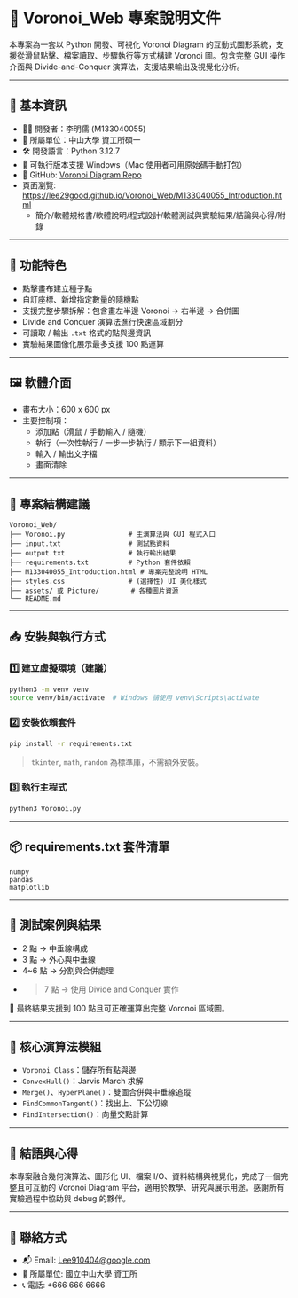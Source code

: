 
# 🧭 Voronoi_Web 專案說明文件

本專案為一套以 Python 開發、可視化 Voronoi Diagram 的互動式圖形系統，支援從滑鼠點擊、檔案讀取、步驟執行等方式構建 Voronoi 圖。包含完整 GUI 操作介面與 Divide-and-Conquer 演算法，支援結果輸出及視覺化分析。

---

## 📌 基本資訊

- 🧑‍💻 開發者：李明儒 (M133040055)
- 🧪 所屬單位：中山大學 資工所碩一
- 🛠 開發語言：Python 3.12.7
- 📁 可執行版本支援 Windows（Mac 使用者可用原始碼手動打包）
- 🔗 GitHub: [Voronoi Diagram Repo](https://github.com/Lee29good/Voronoi-diagram)
- 頁面瀏覽: https://lee29good.github.io/Voronoi_Web/M133040055_Introduction.html
  - 簡介/軟體規格書/軟體說明/程式設計/軟體測試與實驗結果/結論與心得/附錄

---

## 🧮 功能特色

- 點擊畫布建立種子點
- 自訂座標、新增指定數量的隨機點
- 支援完整步驟拆解：包含畫左半邊 Voronoi → 右半邊 → 合併圖
- Divide and Conquer 演算法進行快速區域劃分
- 可讀取 / 輸出 `.txt` 格式的點與邊資訊
- 實驗結果圖像化展示最多支援 100 點運算

---

## 🖼 軟體介面

- 畫布大小：600 x 600 px
- 主要控制項：
  - 添加點（滑鼠 / 手動輸入 / 隨機）
  - 執行（一次性執行 / 一步一步執行 / 顯示下一組資料）
  - 輸入 / 輸出文字檔
  - 畫面清除

---

## 📂 專案結構建議

```
Voronoi_Web/
├── Voronoi.py                # 主演算法與 GUI 程式入口
├── input.txt                 # 測試點資料
├── output.txt                # 執行輸出結果
├── requirements.txt          # Python 套件依賴
├── M133040055_Introduction.html # 專案完整說明 HTML
├── styles.css                # (選擇性) UI 美化樣式
├── assets/ 或 Picture/        # 各種圖片資源
└── README.md
```

---

## 📥 安裝與執行方式

### 1️⃣ 建立虛擬環境（建議）

```bash
python3 -m venv venv
source venv/bin/activate  # Windows 請使用 venv\Scripts\activate
```

### 2️⃣ 安裝依賴套件

```bash
pip install -r requirements.txt
```

> `tkinter`, `math`, `random` 為標準庫，不需額外安裝。

### 3️⃣ 執行主程式

```bash
python3 Voronoi.py
```

---

## 📦 requirements.txt 套件清單

```
numpy
pandas
matplotlib
```

---

## 🧪 測試案例與結果

- 2 點 → 中垂線構成
- 3 點 → 外心與中垂線
- 4~6 點 → 分割與合併處理
- >7 點 → 使用 Divide and Conquer 實作

🎯 最終結果支援到 100 點且可正確運算出完整 Voronoi 區域圖。

---

## 🧠 核心演算法模組

- `Voronoi Class`：儲存所有點與邊
- `ConvexHull()`：Jarvis March 求解
- `Merge()`、`HyperPlane()`：雙圖合併與中垂線追蹤
- `FindCommonTangent()`：找出上、下公切線
- `FindIntersection()`：向量交點計算

---

## 📜 結語與心得

本專案融合幾何演算法、圖形化 UI、檔案 I/O、資料結構與視覺化，完成了一個完整且可互動的 Voronoi Diagram 平台，適用於教學、研究與展示用途。感謝所有實驗過程中協助與 debug 的夥伴。

---

## 🔖 聯絡方式

- 📬 Email: Lee910404@google.com
- 🏫 所屬單位: 國立中山大學 資工所
- 📞 電話: +666 666 6666
